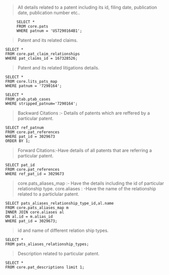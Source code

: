 > All details related to a patent including its id, filing date, publication date, publication number etc..
   ```
		SELECT *
		FROM core.pats
		WHERE patnum = 'US7290164B1';
   ```
> Patent and its related claims.
```
SELECT *
FROM core.pat_claim_relationships
WHERE pat_claims_id = 167328526;
```
> Patent and its related litigations details. 
```
SELECT *
FROM core.lits_pats_map
WHERE patnum = '7290164';
```


```
SELECT * 
FROM ptab.ptab_cases
WHERE stripped_patnum='7290164';
```
> Backward Citations :- Details of patents which are reffered by a particular patent.
```
SELECT ref_patnum
FROM core.pat_references
WHERE pat_id = 3029673
ORDER BY 1;
```

> Forward Citations:-Have details of all patents that are referring a particular patent.
```
SELECT pat_id
FROM core.pat_references
WHERE ref_pat_id = 3029673
```
> core.pats_aliases_map :- Have the details including the id of particular relationship type.
> core.aliases : -Have the name of the relationship related to a  particlular patent.
```
SELECT pats_aliases_relationship_type_id,al.name
FROM core.pats_aliases_map m
INNER JOIN core.aliases al
ON al.id = m.alias_id
WHERE pat_id = 3029673;
```
> id and name of different relation ship types.
```
SELECT *
FROM pats_aliases_relationship_types;
```
> Description related to particular patent.
```
SELECT *
FROM core.pat_descriptions limit 1;
```

